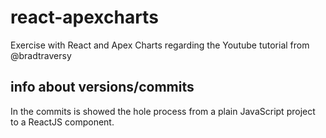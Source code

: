 # react-apexcharts

Exercise with React and Apex Charts regarding the Youtube tutorial from @bradtraversy

## info about versions/commits

In the commits is showed the hole process from a plain JavaScript project to a ReactJS component.
